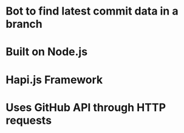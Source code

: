 # Bot to find latest commit data in a branch

# Built on Node.js
# Hapi.js Framework
# Uses GitHub API through HTTP requests
